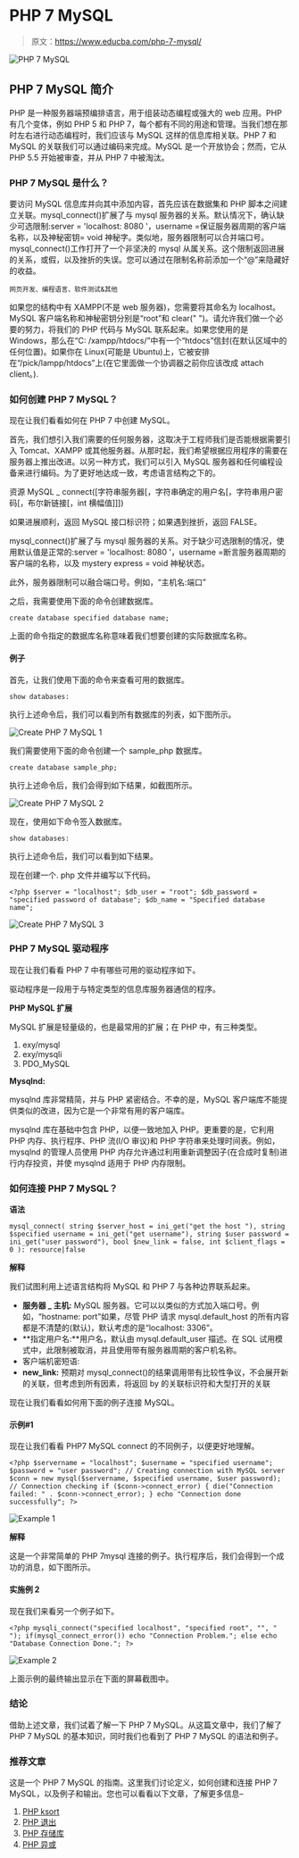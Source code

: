 # PHP 7 MySQL

> 原文：<https://www.educba.com/php-7-mysql/>

![PHP 7 MySQL](img/95543389bf1b52799e357efd58abaf7f.png)



## PHP 7 MySQL 简介

PHP 是一种服务器端预编排语言，用于组装动态编程或强大的 web 应用。PHP 有几个变体，例如 PHP 5 和 PHP 7，每个都有不同的用途和管理。当我们想在那时左右进行动态编程时，我们应该与 MySQL 这样的信息库相关联。PHP 7 和 MySQL 的关联我们可以通过编码来完成。MySQL 是一个开放协会；然而，它从 PHP 5.5 开始被审查，并从 PHP 7 中被淘汰。

### PHP 7 MySQL 是什么？

要访问 MySQL 信息库并向其中添加内容，首先应该在数据集和 PHP 脚本之间建立关联。mysql_connect()扩展了与 mysql 服务器的关系。默认情况下，确认缺少可选限制:server = 'localhost: 8080 '，username =保证服务器周期的客户端名称，以及神秘密钥= void 神秘字。类似地，服务器限制可以合并端口号。mysql_connect()工作打开了一个非坚决的 mysql 从属关系。这个限制返回进展的关系，或假，以及挫折的失误。您可以通过在限制名称前添加一个“@”来隐藏好的收益。

<small>网页开发、编程语言、软件测试&其他</small>

如果您的结构中有 XAMPP(不是 web 服务器)，您需要将其命名为 localhost。MySQL 客户端名称和神秘密钥分别是“root”和 clear(" ")。请允许我们做一个必要的努力，将我们的 PHP 代码与 MySQL 联系起来。如果您使用的是 Windows，那么在“C: /xampp/htdocs/”中有一个“htdocs”信封(在默认区域中的任何位置)。如果你在 Linux(可能是 Ubuntu)上，它被安排在“/pick/lampp/htdocs”上(在它里面做一个协调器之前你应该改成 attach client。).

### 如何创建 PHP 7 MySQL？

现在让我们看看如何在 PHP 7 中创建 MySQL。

首先，我们想引入我们需要的任何服务器，这取决于工程师我们是否能根据需要引入 Tomcat、XAMPP 或其他服务器。从那时起，我们希望根据应用程序的需要在服务器上推出改进。以另一种方式，我们可以引入 MySQL 服务器和任何编程设备来进行编码。为了更好地达成一致，考虑语言结构之下的。

资源 MySQL _ connect([字符串服务器[，字符串确定的用户名[，字符串用户密码[，布尔新链接[，int 横幅值]]])

如果进展顺利，返回 MySQL 接口标识符；如果遇到挫折，返回 FALSE。

mysql_connect()扩展了与 mysql 服务器的关系。对于缺少可选限制的情况，使用默认值是正常的:server = 'localhost: 8080 '，username =断言服务器周期的客户端的名称，以及 mystery express = void 神秘状态。

此外，服务器限制可以融合端口号。例如，“主机名:端口”

之后，我需要使用下面的命令创建数据库。

`create database specified database name;`

上面的命令指定的数据库名称意味着我们想要创建的实际数据库名称。

#### 例子

首先，让我们使用下面的命令来查看可用的数据库。

`show databases:`

执行上述命令后，我们可以看到所有数据库的列表，如下图所示。

![Create PHP 7 MySQL 1](img/de2a6f12f38889bf3f71eeb79285f379.png)



我们需要使用下面的命令创建一个 sample_php 数据库。

`create database sample_php;`

执行上述命令后，我们会得到如下结果，如截图所示。

![Create PHP 7 MySQL 2](img/5d42ff18fef874935a7d1284cb02edfe.png)



现在，使用如下命令签入数据库。

`show databases:`

执行上述命令后，我们可以看到如下结果。

现在创建一个. php 文件并编写以下代码。

`<?php
$server = "localhost";
$db_user = "root";
$db_password = "specified password of database";
$db_name = "Specified database name";`

![Create PHP 7 MySQL 3](img/f684c1a3b578c270908f21b7831362cc.png)



### PHP 7 MySQL 驱动程序

现在让我们看看 PHP 7 中有哪些可用的驱动程序如下。

驱动程序是一段用于与特定类型的信息库服务器通信的程序。

**PHP MySQL 扩展**

MySQL 扩展是轻量级的，也是最常用的扩展；在 PHP 中，有三种类型。

1.  exy/mysql
2.  exy/mysqli
3.  PDO_MySQL

**Mysqlnd:**

mysqlnd 库非常精简，并与 PHP 紧密结合。不幸的是，MySQL 客户端库不能提供类似的改进，因为它是一个非常有用的客户端库。

mysqlnd 库在基础中包含 PHP，以便一致地加入 PHP。更重要的是，它利用 PHP 内存、执行程序、PHP 流(I/O 审议)和 PHP 字符串来处理时间表。例如，mysqlnd 的管理人员使用 PHP 内存允许通过利用重新调整因子(在合成时复制)进行内存投资，并使 mysqlnd 适用于 PHP 内存限制。

### 如何连接 PHP 7 MySQL？

**语法**

`mysql_connect(
string $server_host = ini_get("get the host "),
string $specified username = ini_get("get username"),
string $user password = ini_get("user password"),
bool $new_link = false,
int $client_flags = 0
): resource|false`

**解释**

我们试图利用上述语言结构将 MySQL 和 PHP 7 与各种边界联系起来。

*   **服务器 _ 主机:** MySQL 服务器。它可以以类似的方式加入端口号。例如，“hostname: port”如果，尽管 PHP 请求 mysql.default_host 的所有内容都是不清楚的(默认)，默认考虑的是“localhost: 3306”。
*   **指定用户名:**用户名，默认由 mysql.default_user 描述。在 SQL 试用模式中，此限制被取消，并且使用带有服务器周期的客户机名称。
*   客户端机密短语:
*   **new_link:** 预期对 mysql_connect()的结果调用带有比较性争议，不会展开新的关联，但考虑到所有因素，将返回 by 的关联标识符和大型打开的关联

现在让我们看看如何用下面的例子连接 MySQL。

#### 示例#1

现在让我们看看 PHP7 MySQL connect 的不同例子，以便更好地理解。

`<?php
$servername = "localhost";
$username = "specified username";
$password = "user password";
// Creating connection with MySQL server
$conn = new mysql($servername, $specified username, $user password);
// Connection checking
if ($conn->connect_error) {
die("Connection failed: " . $conn->connect_error);
}
echo "Connection done successfully";
?>`

![Example 1](img/068fe43f1bd9b079cad927f7b16400f8.png)



**解释**

这是一个非常简单的 PHP 7mysql 连接的例子。执行程序后，我们会得到一个成功的消息，如下图所示。

#### 实施例 2

现在我们来看另一个例子如下。

`<?php
mysqli_connect("specified localhost", "specified root", "", "   ");
if(mysql_connect_error())
echo "Connection Problem.";
else
echo "Database Connection Done.";
?>`

![Example 2](img/53f729dd0047e745093be651e741ddd0.png)



上面示例的最终输出显示在下面的屏幕截图中。

### 结论

借助上述文章，我们试着了解一下 PHP 7 MySQL。从这篇文章中，我们了解了 PHP 7 MySQL 的基本知识，同时我们也看到了 PHP 7 MySQL 的语法和例子。

### 推荐文章

这是一个 PHP 7 MySQL 的指南。这里我们讨论定义，如何创建和连接 PHP 7 MySQL，以及例子和输出。您也可以看看以下文章，了解更多信息–

1.  [PHP ksort](https://www.educba.com/php-ksort/)
2.  [PHP 退出](https://www.educba.com/php-exit/)
3.  [PHP 存储库](https://www.educba.com/php-repository/)
4.  [PHP 异或](https://www.educba.com/php-xor/)





